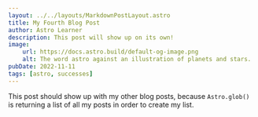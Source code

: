```yaml
---
layout: ../../layouts/MarkdownPostLayout.astro
title: My Fourth Blog Post
author: Astro Learner
description: This post will show up on its own!
image:
    url: https://docs.astro.build/default-og-image.png
    alt: The word astro against an illustration of planets and stars.
pubDate: 2022-11-11
tags: [astro, successes]
---
```

This post should show up with my other blog posts, because `Astro.glob()` is returning a list of all my posts in order to create my list.